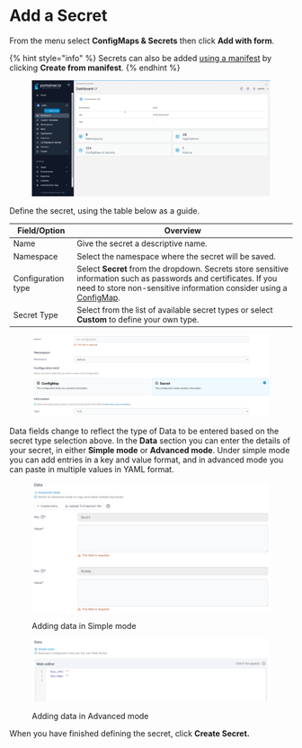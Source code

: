 # Add a Secret

From the menu select **ConfigMaps & Secrets** then click **Add with form**.&#x20;

{% hint style="info" %}
Secrets can also be added [using a manifest](../applications/manifest.md) by clicking **Create from manifest**.
{% endhint %}

<figure><img src="../../../.gitbook/assets/2.16-secrets-add-k8s.gif" alt=""><figcaption></figcaption></figure>

Define the secret, using the table below as a guide.

| Field/Option       | Overview                                                                                                                                                                                          |
| ------------------ | ------------------------------------------------------------------------------------------------------------------------------------------------------------------------------------------------- |
| Name               | Give the secret a descriptive name.                                                                                                                                                               |
| Namespace          | Select the namespace where the secret will be saved.                                                                                                                                              |
| Configuration type | Select **Secret** from the dropdown. Secrets store sensitive information such as passwords and certificates. If you need to store non-sensitive information consider using a [ConfigMap](add.md). |
| Secret Type        | Select from the list of available secret types or select **Custom** to define your own type.                                                                                                      |

<figure><img src="../../../.gitbook/assets/2.16-k8s-secret-add.png" alt=""><figcaption></figcaption></figure>

Data fields change to reflect the type of Data to be entered based on the secret type selection above. In the **Data** section you can enter the details of your secret, in either **Simple mode** or **Advanced mode**. Under simple mode you can add entries in a key and value format, and in advanced mode you can paste in multiple values in YAML format.

<figure><img src="../../../.gitbook/assets/2.16-k8s-secret-data.png" alt=""><figcaption><p>Adding data in Simple mode</p></figcaption></figure>

<figure><img src="../../../.gitbook/assets/2.16-k8s-secret-data-adv.png" alt=""><figcaption><p>Adding data in Advanced mode</p></figcaption></figure>

When you have finished defining the secret, click **Create Secret.**
